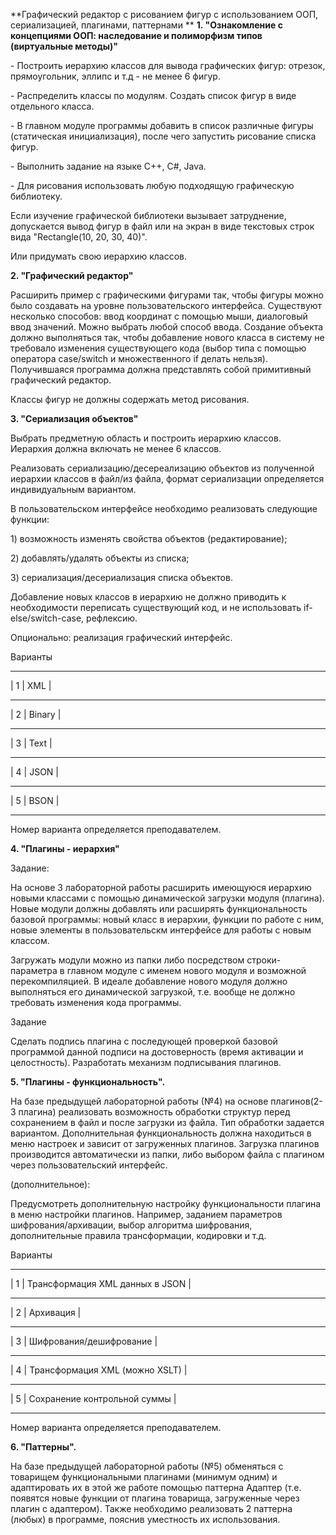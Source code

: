 **Графический редактор с рисованием фигур с использованием ООП, сериализацией, плагинами, паттернами  **
**1. "Ознакомление с концепциями ООП: наследование и полиморфизм типов
(виртуальные методы)"**

\- Построить иерархию классов для вывода графических фигур: отрезок,
прямоугольник, эллипс и т.д - не менее 6 фигур.

\- Распределить классы по модулям. Создать список фигур в виде
отдельного класса.

\- В главном модуле программы добавить в список различные фигуры
(статическая инициализация), после чего запустить рисование списка
фигур.

\- Выполнить задание на языке C++, C\#, Java.

\- Для рисования использовать любую подходящую графическую библиотеку.

Если изучение графической библиотеки вызывает затруднение, допускается
вывод фигур в файл или на экран в виде текстовых строк вида
"Rectangle(10, 20, 30, 40)".

Или придумать свою иерархию классов.

**2. "Графический редактор"**

Расширить пример с графическими фигурами так, чтобы фигуры можно было
создавать на уровне пользовательского интерфейса. Существуют несколько
способов: ввод координат с помощью мыши, диалоговый ввод значений. Можно
выбрать любой способ ввода. Создание объекта должно выполняться так,
чтобы добавление нового класса в систему не требовало изменения
существующего кода (выбор типа с помощью оператора case/switch и
множественного if делать нельзя). Получившаяся программа должна
представлять собой примитивный графический редактор.

Классы фигур не должны содержать метод рисования.

**3. "Сериализация объектов"**

Выбрать предметную область и построить иерархию классов. Иерархия должна
включать не менее 6 классов.

Реализовать сериализацию/десереализацию объектов из полученной иерархии
классов в файл/из файла, формат сериализации определяется индивидуальным
вариантом.

В пользовательском интерфейсе необходимо реализовать следующие функции:

1\) возможность изменять свойства объектов (редактирование);

2\) добавлять/удалять объекты из списка;

3\) сериализация/десериализация списка объектов.

Добавление новых классов в иерархию не должно приводить к необходимости
переписать существующий код, и не использовать if-else/switch-case,
рефлексию.

Опционально: реализация графический интерфейс.

Варианты

--------------

\| 1 \| XML \|

--------------

\| 2 \| Binary \|

--------------

\| 3 \| Text \|

--------------

\| 4 \| JSON \|

--------------

\| 5 \| BSON \|

--------------

Номер варианта определяется преподавателем.

**4. "Плагины - иерархия"**

Задание:

На основе 3 лабораторной работы расширить имеющуюся иерархию новыми
классами с помощью динамической загрузки модуля (плагина). Новые модули
должны добавлять или расширять функциональность базовой программы: новый
класс в иерархии, функции по работе с ним, новые элементы в
пользовательскм интерфейсе для работы с новым классом.

Загружать модули можно из папки либо посредством строки-параметра в
главном модуле с именем нового модуля и возможной перекомпиляцией. В
идеале добавление нового модуля должно выполняться его динамической
загрузкой, т.е. вообще не должно требовать изменения кода программы.

Задание

Сделать подпись плагина с последующей проверкой базовой программой
данной подписи на достоверность (время активации и целостность).
Разработать механизм подписывания плагинов.

**5. "Плагины - функциональность".**

На базе предыдущей лабораторной работы (№4) на основе плагинов(2-3
плагина) реализовать возможность обработки структур перед сохранением в
файл и после загрузки из файла. Тип обработки задается вариантом.
Дополнительная функциональность должна находиться в меню настроек и
зависит от загруженных плагинов. Загрузка плагинов производится
автоматически из папки, либо выбором файла с плагином через
пользовательский интерфейс.

(дополнительное):

Предусмотреть дополнительную настройку функциональности плагина в меню
настройки плагинов. Например, заданием параметров шифрования/архивации,
выбор алгоритма шифрования, дополнительные правила трансформации,
кодировки и т.д.

Варианты

-----------------------------------------

\| 1 \| Трансформация XML данных в JSON \|

-----------------------------------------

\| 2 \| Архивация \|

-----------------------------------------

\| 3 \| Шифрования/дешифрование \|

-----------------------------------------

\| 4 \| Трансформация XML (можно XSLT) \|

-----------------------------------------

\| 5 \| Сохранение контрольной суммы \|

-----------------------------------------

Номер варианта определяется преподавателем.

**6. "Паттерны".**

На базе предыдущей лабораторной работы (№5) обменяться с товарищем
функциональными плагинами (минимум одним) и адаптировать их в этой же
работе помощью паттерна Адаптер (т.е. появятся новые функции от плагина
товарища, загруженные через плагин с адаптером). Также необходимо
реализовать 2 паттерна (любых) в программе, пояснив уместность их
использования.
